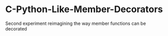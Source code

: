 # C-Python-Like-Member-Decorators
Second experiment reimagining the way member functions can be decorated
